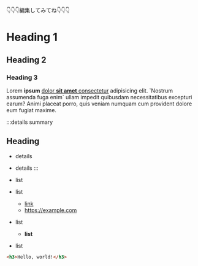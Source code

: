 👇👇👇編集してみてね👇👇👇

# Heading 1
## Heading 2
### Heading 3

Lorem **ipsum** [dolor **sit amet** consectetur](https://example.com) adipisicing elit. \`Nostrum assumenda fuga enim\` ullam impedit quibusdam necessitatibus excepturi earum? Animi placeat porro, quis veniam numquam cum provident dolore eum fugiat maxime.

:::details summary

## Heading

- details
- details
:::

- list
- list
    - [link](https://example.com)
    - <https://example.com>
- list
    - **list**
- list

```html
<h3>Hello, world!</h3>
```
